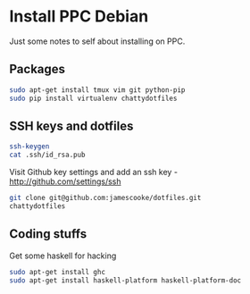 # Install PPC Debian

Just some notes to self about installing on PPC.

## Packages

```sh
sudo apt-get install tmux vim git python-pip
sudo pip install virtualenv chattydotfiles
```

## SSH keys and dotfiles

```sh
ssh-keygen
cat .ssh/id_rsa.pub
```

Visit Github key settings and add an ssh key - http://github.com/settings/ssh

```sh
git clone git@github.com:jamescooke/dotfiles.git
chattydotfiles
```

## Coding stuffs

Get some haskell for hacking

```sh
sudo apt-get install ghc
sudo apt-get install haskell-platform haskell-platform-doc
```
